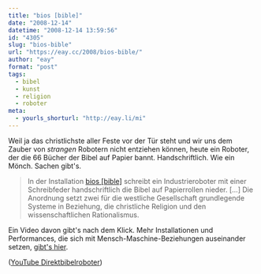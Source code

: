 ```yaml
---
title: "bios [bible]"
date: "2008-12-14"
datetime: "2008-12-14 13:59:56"
id: "4305"
slug: "bios-bible"
url: "https://eay.cc/2008/bios-bible/"
author: "eay"
format: "post"
tags:
  - bibel
  - kunst
  - religion
  - roboter
meta:
  - yourls_shorturl: "http://eay.li/mi"
---
```


Weil ja das christlichste aller Feste vor der Tür steht und wir uns dem Zauber von _strangen_ Robotern nicht entziehen können, heute ein Roboter, der die 66 Bücher der Bibel auf Papier bannt. Handschriftlich. Wie ein Mönch. Sachen gibt's.

> In der Installation [bios \[bible\]](http://www.robotlab.de/bios/bible.htm) schreibt ein Industrieroboter mit einer Schreibfeder handschriftlich die Bibel auf Papierrollen nieder. \[...\] Die Anordnung setzt zwei für die westliche Gesellschaft grundlegende Systeme in Beziehung, die christliche Religion und den wissenschaftlichen Rationalismus.

Ein Video davon gibt's nach dem Klick. Mehr Installationen und Performances, die sich mit Mensch-Maschine-Beziehungen auseinander setzen, [gibt's hier](http://www.robotlab.de/).

 ([YouTube Direktbibelroboter](http://www.youtube.com/watch?v=OYdx90erO0s))
